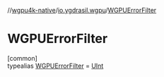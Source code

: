 //[wgpu4k-native](../../../index.md)/[io.ygdrasil.wgpu](../index.md)/[WGPUErrorFilter](index.md)

# WGPUErrorFilter

[common]\
typealias [WGPUErrorFilter](index.md) = [UInt](https://kotlinlang.org/api/core/kotlin-stdlib/kotlin/-u-int/index.html)
